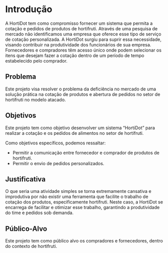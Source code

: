 # Introdução

A HortiDot tem como compromisso fornecer um sistema que permita a cotação e pedidos de produtos de hortifruti. Através de uma pesquisa de mercado não identificamos uma empresa que oferece esse tipo de serviço de cotação personalizada. A HortiDot surgiu para suprir essa necessidade, visando contribuir na produtividade dos funcionários de sua empresa. Fornecedores e compradores têm acesso único onde podem selecionar os itens que desejam fazer a cotação dentro de um período de tempo estabelecido pelo comprador.

## Problema
Este projeto visa resolver o problema da deficiência no mercado de uma solução prática na cotação de produtos e abertura de pedidos no setor de hortifruti no modelo atacado.


## Objetivos

Este projeto tem como objetivo desenvolver um sistema “HortiDot” para realizar a cotação e os pedidos de alimentos no setor de hortifruti.

Como objetivos específicos, podemos ressaltar: 
- Permitir a comunicação entre fornecedor e comprador de produtos de hortifruti.
- Permitir o envio de pedidos personalizados.



## Justificativa

O que seria uma atividade simples se torna extremamente cansativa e improdutiva por não existir uma ferramenta que facilite o trabalho de cotação dos produtos, especificamente hortifruti. Neste caso, a HortiDot se encarrega de facilitar e otimizar esse trabalho, garantindo a produtividade do time e pedidos sob demanda.


## Público-Alvo

Este projeto tem como público alvo os compradores e fornecedores, dentro do contexto de hortifruti.

